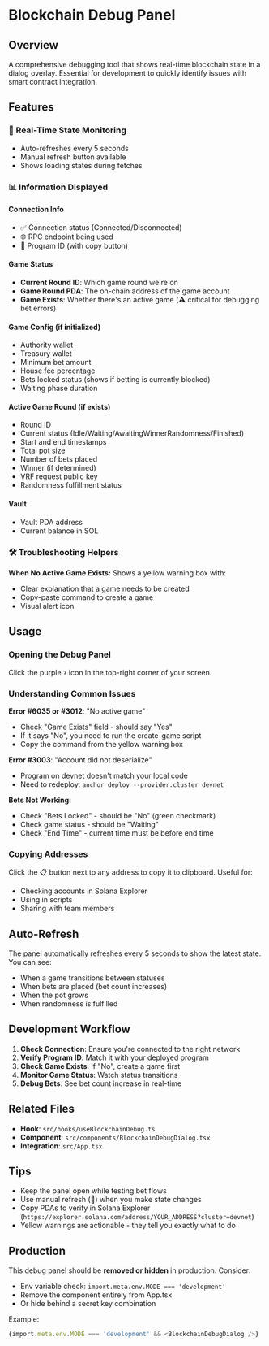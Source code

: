 # Blockchain Debug Panel

## Overview

A comprehensive debugging tool that shows real-time blockchain state in a dialog overlay. Essential for development to quickly identify issues with smart contract integration.

## Features

### 🎯 Real-Time State Monitoring
- Auto-refreshes every 5 seconds
- Manual refresh button available
- Shows loading states during fetches

### 📊 Information Displayed

#### Connection Info
- ✅ Connection status (Connected/Disconnected)
- 🌐 RPC endpoint being used
- 🔑 Program ID (with copy button)

#### Game Status
- **Current Round ID**: Which game round we're on
- **Game Round PDA**: The on-chain address of the game account
- **Game Exists**: Whether there's an active game (⚠️ critical for debugging bet errors)

#### Game Config (if initialized)
- Authority wallet
- Treasury wallet
- Minimum bet amount
- House fee percentage
- Bets locked status (shows if betting is currently blocked)
- Waiting phase duration

#### Active Game Round (if exists)
- Round ID
- Current status (Idle/Waiting/AwaitingWinnerRandomness/Finished)
- Start and end timestamps
- Total pot size
- Number of bets placed
- Winner (if determined)
- VRF request public key
- Randomness fulfillment status

#### Vault
- Vault PDA address
- Current balance in SOL

### 🛠️ Troubleshooting Helpers

**When No Active Game Exists:**
Shows a yellow warning box with:
- Clear explanation that a game needs to be created
- Copy-paste command to create a game
- Visual alert icon

## Usage

### Opening the Debug Panel

Click the purple **`?`** icon in the top-right corner of your screen.

### Understanding Common Issues

**Error #6035 or #3012**: "No active game"
- Check "Game Exists" field - should say "Yes"
- If it says "No", you need to run the create-game script
- Copy the command from the yellow warning box

**Error #3003**: "Account did not deserialize"
- Program on devnet doesn't match your local code
- Need to redeploy: `anchor deploy --provider.cluster devnet`

**Bets Not Working:**
- Check "Bets Locked" - should be "No" (green checkmark)
- Check game status - should be "Waiting"
- Check "End Time" - current time must be before end time

### Copying Addresses

Click the 📋 button next to any address to copy it to clipboard. Useful for:
- Checking accounts in Solana Explorer
- Using in scripts
- Sharing with team members

## Auto-Refresh

The panel automatically refreshes every 5 seconds to show the latest state. You can see:
- When a game transitions between statuses
- When bets are placed (bet count increases)
- When the pot grows
- When randomness is fulfilled

## Development Workflow

1. **Check Connection**: Ensure you're connected to the right network
2. **Verify Program ID**: Match it with your deployed program
3. **Check Game Exists**: If "No", create a game first
4. **Monitor Game Status**: Watch status transitions
5. **Debug Bets**: See bet count increase in real-time

## Related Files

- **Hook**: `src/hooks/useBlockchainDebug.ts`
- **Component**: `src/components/BlockchainDebugDialog.tsx`
- **Integration**: `src/App.tsx`

## Tips

- Keep the panel open while testing bet flows
- Use manual refresh (🔄) when you make state changes
- Copy PDAs to verify in Solana Explorer (`https://explorer.solana.com/address/YOUR_ADDRESS?cluster=devnet`)
- Yellow warnings are actionable - they tell you exactly what to do

## Production

This debug panel should be **removed or hidden** in production. Consider:
- Env variable check: `import.meta.env.MODE === 'development'`
- Remove the component entirely from App.tsx
- Or hide behind a secret key combination

Example:
```typescript
{import.meta.env.MODE === 'development' && <BlockchainDebugDialog />}
```
